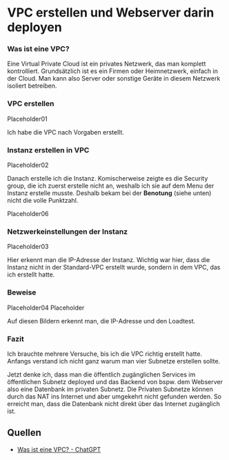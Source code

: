 # VPC erstellen und Webserver darin deployen

### Was ist eine VPC?
Eine Virtual Private Cloud ist ein privates Netzwerk, das man komplett kontrolliert. Grundsätzlich ist es ein Firmen oder Heimnetzwerk, einfach in der Cloud. Man kann also Server oder sonstige Geräte in diesem Netzwerk isoliert betreiben. 

### VPC erstellen
Placeholder01

Ich habe die VPC nach Vorgaben erstellt. 

### Instanz erstellen in VPC
Placeholder02

Danach erstelle ich die Instanz. Komischerweise zeigte es die Security group, die ich zuerst erstelle nicht an, weshalb ich sie auf dem Menu der Instanz erstelle musste. Deshalb bekam bei der **Benotung** (siehe unten) nicht die volle Punktzahl. 

Placeholder06

### Netzwerkeinstellungen der Instanz
Placeholder03

Hier erkennt man die IP-Adresse der Instanz. Wichtig war hier, dass die Instanz nicht in der Standard-VPC erstellt wurde, sondern in dem VPC, das ich erstellt hatte. 

### Beweise
Placeholder04
Placeholder

Auf diesen Bildern erkennt man, die IP-Adresse und den Loadtest. 

### Fazit
Ich brauchte mehrere Versuche, bis ich die VPC richtig erstellt hatte. Anfangs verstand ich nicht ganz warum man vier Subnetze erstellen sollte. 

Jetzt denke ich, dass man die öffentlich zugänglichen Services im öffentlichen Subnetz deployed und das Backend von bspw. dem Webserver also eine Datenbank im privaten Subnetz. Die Privaten Subnetze können durch das NAT ins Internet und aber umgekehrt nicht gefunden werden. So erreicht man, dass die Datenbank nicht direkt über das Internet zugänglich ist. 
## Quellen
- [Was ist eine VPC? - ChatGPT](https://chatgpt.com/share/670e42b6-c5bc-8010-8804-c0788d0cee37) 